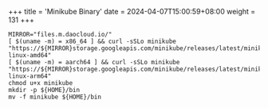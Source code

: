 +++
title = 'Minikube Binary' 
date = 2024-04-07T15:00:59+08:00
weight = 131
+++

```shell
MIRROR="files.m.daocloud.io/"
[ $(uname -m) = x86_64 ] && curl -sSLo minikube "https://${MIRROR}storage.googleapis.com/minikube/releases/latest/minikube-linux-amd64"
[ $(uname -m) = aarch64 ] && curl -sSLo minikube "https://${MIRROR}storage.googleapis.com/minikube/releases/latest/minikube-linux-arm64"
chmod u+x minikube
mkdir -p ${HOME}/bin
mv -f minikube ${HOME}/bin
```